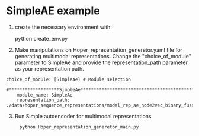 # SimpleAE example

1. create the necessary environment with:

      python create_env.py 

2. Make manipulations on Hoper_representation_generetor.yaml file for generating multimodal representations. Change the "choice_of_module" parameter to SimpleAe and provide the representation_path parameter as your representation path.

```
choice_of_module: [SimpleAe] # Module selection 

#*******************SimpleAe*********************************************
    module_name: SimpleAe
    representation_path: ./data/hoper_sequence_representations/modal_rep_ae_node2vec_binary_fused_representations_dataframe_multi_col.csv
```
3. Run Simple autoencoder for multimodal representations
```	
     python Hoper_representation_generetor_main.py
```
